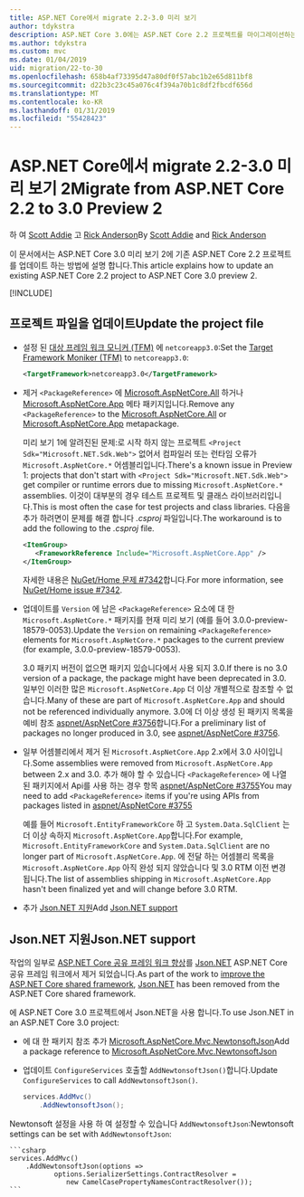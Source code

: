```yaml
---
title: ASP.NET Core에서 migrate 2.2-3.0 미리 보기
author: tdykstra
description: ASP.NET Core 3.0에는 ASP.NET Core 2.2 프로젝트를 마이그레이션하는 방법에 알아봅니다.
ms.author: tdykstra
ms.custom: mvc
ms.date: 01/04/2019
uid: migration/22-to-30
ms.openlocfilehash: 658b4af73395d47a80df0f57abc1b2e65d811bf8
ms.sourcegitcommit: d22b3c23c45a076c4f394a70b1c8df2fbcdf656d
ms.translationtype: MT
ms.contentlocale: ko-KR
ms.lasthandoff: 01/31/2019
ms.locfileid: "55428423"
---
```

# <a name="migrate-from-aspnet-core-22-to-30-preview-2"></a><span data-ttu-id="f7d13-103">ASP.NET Core에서 migrate 2.2-3.0 미리 보기 2</span><span class="sxs-lookup"><span data-stu-id="f7d13-103">Migrate from ASP.NET Core 2.2 to 3.0 Preview 2</span></span>

<span data-ttu-id="f7d13-104">하 여 [Scott Addie](https://github.com/scottaddie) 고 [Rick Anderson](https://twitter.com/RickAndMSFT)</span><span class="sxs-lookup"><span data-stu-id="f7d13-104">By [Scott Addie](https://github.com/scottaddie) and [Rick Anderson](https://twitter.com/RickAndMSFT)</span></span>

<span data-ttu-id="f7d13-105">이 문서에서는 ASP.NET Core 3.0 미리 보기 2에 기존 ASP.NET Core 2.2 프로젝트를 업데이트 하는 방법에 설명 합니다.</span><span class="sxs-lookup"><span data-stu-id="f7d13-105">This article explains how to update an existing ASP.NET Core 2.2 project to ASP.NET Core 3.0 preview 2.</span></span>

[!INCLUDE[](~/includes/net-core-prereqs-all-3.0.md)]

## <a name="update-the-project-file"></a><span data-ttu-id="f7d13-106">프로젝트 파일을 업데이트</span><span class="sxs-lookup"><span data-stu-id="f7d13-106">Update the project file</span></span>

* <span data-ttu-id="f7d13-107">설정 된 [대상 프레임 워크 모니커 (TFM)](/dotnet/standard/frameworks#referring-to-frameworks) 에 `netcoreapp3.0`:</span><span class="sxs-lookup"><span data-stu-id="f7d13-107">Set the [Target Framework Moniker (TFM)](/dotnet/standard/frameworks#referring-to-frameworks) to `netcoreapp3.0`:</span></span>

  ```xml
  <TargetFramework>netcoreapp3.0</TargetFramework>
  ```

* <span data-ttu-id="f7d13-108">제거 `<PackageReference>` 에 [Microsoft.AspNetCore.All](xref:fundamentals/metapackage) 하거나 [Microsoft.AspNetCore.App](xref:fundamentals/metapackage-app) 메타 패키지입니다.</span><span class="sxs-lookup"><span data-stu-id="f7d13-108">Remove any `<PackageReference>` to the [Microsoft.AspNetCore.All](xref:fundamentals/metapackage) or [Microsoft.AspNetCore.App](xref:fundamentals/metapackage-app) metapackage.</span></span>

  <span data-ttu-id="f7d13-109">미리 보기 1에 알려진된 문제:로 시작 하지 않는 프로젝트 `<Project Sdk="Microsoft.NET.Sdk.Web">` 없어서 컴파일러 또는 런타임 오류가 `Microsoft.AspNetCore.*` 어셈블리입니다.</span><span class="sxs-lookup"><span data-stu-id="f7d13-109">There's a known issue in Preview 1: projects that don't start with `<Project Sdk="Microsoft.NET.Sdk.Web">` get compiler or runtime errors due to missing `Microsoft.AspNetCore.*` assemblies.</span></span> <span data-ttu-id="f7d13-110">이것이 대부분의 경우 테스트 프로젝트 및 클래스 라이브러리입니다.</span><span class="sxs-lookup"><span data-stu-id="f7d13-110">This is most often the case for test projects and class libraries.</span></span> <span data-ttu-id="f7d13-111">다음을 추가 하려면이 문제를 해결 합니다 *.csproj* 파일입니다.</span><span class="sxs-lookup"><span data-stu-id="f7d13-111">The workaround is to add the following to the *.csproj* file.</span></span>

  ```xml
  <ItemGroup>
     <FrameworkReference Include="Microsoft.AspNetCore.App" />
  </ItemGroup>
  ```

  <span data-ttu-id="f7d13-112">자세한 내용은 [NuGet/Home 문제 #7342](https://github.com/NuGet/Home/issues/7342)합니다.</span><span class="sxs-lookup"><span data-stu-id="f7d13-112">For more information, see [NuGet/Home issue #7342](https://github.com/NuGet/Home/issues/7342).</span></span>

* <span data-ttu-id="f7d13-113">업데이트를 `Version` 에 남은 `<PackageReference>` 요소에 대 한 `Microsoft.AspNetCore.*` 패키지를 현재 미리 보기 (예를 들어 3.0.0-preview-18579-0053).</span><span class="sxs-lookup"><span data-stu-id="f7d13-113">Update the `Version` on remaining `<PackageReference>` elements for `Microsoft.AspNetCore.*` packages to the current preview (for example, 3.0.0-preview-18579-0053).</span></span>

  <span data-ttu-id="f7d13-114">3.0 패키지 버전이 없으면 패키지 있습니다에서 사용 되지 3.0.</span><span class="sxs-lookup"><span data-stu-id="f7d13-114">If there is no 3.0 version of a package, the package might have been deprecated in 3.0.</span></span> <span data-ttu-id="f7d13-115">일부인 이러한 많은 `Microsoft.AspNetCore.App` 더 이상 개별적으로 참조할 수 없습니다.</span><span class="sxs-lookup"><span data-stu-id="f7d13-115">Many of these are part of `Microsoft.AspNetCore.App` and should not be referenced individually anymore.</span></span> <span data-ttu-id="f7d13-116">3.0에 더 이상 생성 된 패키지 목록을 예비 참조 [aspnet/AspNetCore #3756](https://github.com/aspnet/AspNetCore/issues/3756)합니다.</span><span class="sxs-lookup"><span data-stu-id="f7d13-116">For a preliminary list of packages no longer produced in 3.0, see [aspnet/AspNetCore #3756](https://github.com/aspnet/AspNetCore/issues/3756).</span></span>

* <span data-ttu-id="f7d13-117">일부 어셈블리에서 제거 된 `Microsoft.AspNetCore.App` 2.x에서 3.0 사이입니다.</span><span class="sxs-lookup"><span data-stu-id="f7d13-117">Some assemblies were removed from `Microsoft.AspNetCore.App` between 2.x and 3.0.</span></span> <span data-ttu-id="f7d13-118">추가 해야 할 수 있습니다 `<PackageReference>` 에 나열 된 패키지에서 Api를 사용 하는 경우 항목 [aspnet/AspNetCore #3755](https://github.com/aspnet/AspNetCore/issues/3755)</span><span class="sxs-lookup"><span data-stu-id="f7d13-118">You may need to add `<PackageReference>` items if you're using APIs from packages listed in [aspnet/AspNetCore #3755](https://github.com/aspnet/AspNetCore/issues/3755)</span></span>

  <span data-ttu-id="f7d13-119">예를 들어 `Microsoft.EntityFrameworkCore` 하 고 `System.Data.SqlClient` 는 더 이상 속하지 `Microsoft.AspNetCore.App`합니다.</span><span class="sxs-lookup"><span data-stu-id="f7d13-119">For example, `Microsoft.EntityFrameworkCore` and `System.Data.SqlClient` are no longer part of `Microsoft.AspNetCore.App`.</span></span> <span data-ttu-id="f7d13-120">에 전달 하는 어셈블리 목록을 `Microsoft.AspNetCore.App` 아직 완성 되지 않았습니다 및 3.0 RTM 이전 변경 됩니다.</span><span class="sxs-lookup"><span data-stu-id="f7d13-120">The list of assemblies shipping in `Microsoft.AspNetCore.App` hasn't been finalized yet and will change before 3.0 RTM.</span></span>

* <span data-ttu-id="f7d13-121">추가 [Json.NET 지원](#json)</span><span class="sxs-lookup"><span data-stu-id="f7d13-121">Add [Json.NET support](#json)</span></span>

<a name="json"></a>

## <a name="jsonnet-support"></a><span data-ttu-id="f7d13-122">Json.NET 지원</span><span class="sxs-lookup"><span data-stu-id="f7d13-122">Json.NET support</span></span>

<span data-ttu-id="f7d13-123">작업의 일부로 [ASP.NET Core 공유 프레임 워크 향상](https://blogs.msdn.microsoft.com/webdev/2018/10/29/a-first-look-at-changes-coming-in-asp-net-core-3-0/)를 [Json.NET](https://www.newtonsoft.com/json/help/html/Introduction.htm) ASP.NET Core 공유 프레임 워크에서 제거 되었습니다.</span><span class="sxs-lookup"><span data-stu-id="f7d13-123">As part of the work to [improve the ASP.NET Core shared framework](https://blogs.msdn.microsoft.com/webdev/2018/10/29/a-first-look-at-changes-coming-in-asp-net-core-3-0/), [Json.NET](https://www.newtonsoft.com/json/help/html/Introduction.htm) has been removed from the ASP.NET Core shared framework.</span></span>

<span data-ttu-id="f7d13-124">에 ASP.NET Core 3.0 프로젝트에서 Json.NET을 사용 합니다.</span><span class="sxs-lookup"><span data-stu-id="f7d13-124">To use Json.NET in an ASP.NET Core 3.0 project:</span></span>

- <span data-ttu-id="f7d13-125">에 대 한 패키지 참조 추가 [Microsoft.AspNetCore.Mvc.NewtonsoftJson](https://nuget.org/packages/Microsoft.AspNetCore.Mvc.NewtonsoftJson)</span><span class="sxs-lookup"><span data-stu-id="f7d13-125">Add a package reference to [Microsoft.AspNetCore.Mvc.NewtonsoftJson](https://nuget.org/packages/Microsoft.AspNetCore.Mvc.NewtonsoftJson)</span></span>
- <span data-ttu-id="f7d13-126">업데이트 `ConfigureServices` 호출할 `AddNewtonsoftJson()`합니다.</span><span class="sxs-lookup"><span data-stu-id="f7d13-126">Update `ConfigureServices` to call `AddNewtonsoftJson()`.</span></span>

    ```csharp
    services.AddMvc()
        .AddNewtonsoftJson();
    ```

<span data-ttu-id="f7d13-127">Newtonsoft 설정을 사용 하 여 설정할 수 있습니다 `AddNewtonsoftJson`:</span><span class="sxs-lookup"><span data-stu-id="f7d13-127">Newtonsoft settings can be set with `AddNewtonsoftJson`:</span></span>

    ```csharp
    services.AddMvc()
        .AddNewtonsoftJson(options => 
               options.SerializerSettings.ContractResolver = 
                  new CamelCasePropertyNamesContractResolver());
    ```
